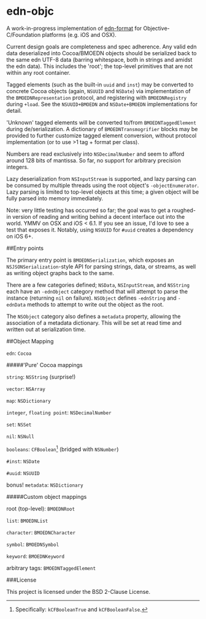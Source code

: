 edn-objc
========

A work-in-progress implementation of [edn-format](https://github.com/edn-format) for Objective-C/Foundation platforms (e.g. iOS and OSX).

Current design goals are completeness and spec adherence. Any valid edn data deserialized into Cocoa/BMOEDN objects should be serialized back to the same edn UTF-8 data (barring whitespace, both in strings and amidst the edn data). This includes the 'root'; the top-level primitives that are not within any root container.

Tagged elements (such as the built-in `uuid` and `inst`) may be converted to concrete Cocoa objects (again, `NSUUID` and `NSDate`) via implementation of the `BMOEDNRepresentation` protocol, and registering with `BMOEDNRegistry` during `+load`. See the `NSUUID+BMOEDN` and `NSDate+BMOEDN` implementations for detail.

'Unknown' tagged elements will be converted to/from `BMOEDNTaggedElement` during de/serialization. A dictionary of `BMOEDNTransmogrifier` blocks may be provided to further customize tagged element conversion, without protocol implementation (or to use >1 tag + format per class). 

Numbers are read exclusively into `NSDecimalNumber` and seem to afford around 128 bits of mantissa. So far, no support for arbitrary precision integers.

Lazy deserialization from `NSInputStream` is supported, and lazy parsing can be consumed by multiple threads using the root object's `-objectEnumerator`. Lazy parsing is limited to top-level objects at this time; a given object will be fully parsed into memory immediately.

Note: very little testing has occurred so far; the goal was to get a roughed-in version of reading and writing behind a decent interface out into the world. YMMV on OSX and iOS < 6.1. If you see an issue, I'd love to see a test that exposes it. Notably, using `NSUUID` for `#uuid` creates a dependency on iOS 6+.

##Entry points

The primary entry point is `BMOEDNSerialization`, which exposes an `NSJSONSerialization`-style API for parsing strings, data, or streams, as well as writing object graphs back to the same.

There are a few categories defined; `NSData`, `NSInputStream`, and `NSString` each have an `-ednObject` category method that will attempt to parse the instance (returning `nil` on failure). `NSObject` defines `-ednString` and `-ednData` methods to attempt to write out the object as the root. 

The `NSObject` category also defines a `metadata` property, allowing the association of a metadata dictionary. This will be set at read time and written out at serialization time.

##Object Mapping

`edn`: `Cocoa`

#####'Pure' Cocoa mappings

`string`: `NSString` (surprise!)

`vector`: `NSArray`

`map`: `NSDictionary`

`integer`, `floating point`: `NSDecimalNumber`

`set`: `NSSet`

`nil`: `NSNull`

`booleans`: `CFBoolean`[^1] (bridged with `NSNumber`)

[^1]: Specifically: `kCFBooleanTrue` and `kCFBooleanFalse`.

`#inst`: `NSDate`

`#uuid`: `NSUUID`

bonus! `metadata`: `NSDictionary`

#####Custom object mappings

root (top-level): `BMOEDNRoot`

`list`: `BMOEDNList`

`character`: `BMOEDNCharacter`

`symbol`: `BMOEDNSymbol`

`keyword`: `BMOEDNKeyword`

arbitrary tags: `BMOEDNTaggedElement`


###License

This project is licensed under the BSD 2-Clause License.
